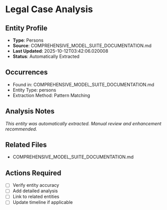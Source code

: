 # Legal Case Analysis

## Entity Profile
- **Type**: Persons
- **Source**: COMPREHENSIVE_MODEL_SUITE_DOCUMENTATION.md
- **Last Updated**: 2025-10-12T03:42:06.020008
- **Status**: Automatically Extracted

## Occurrences
- Found in: COMPREHENSIVE_MODEL_SUITE_DOCUMENTATION.md
- Entity Type: persons
- Extraction Method: Pattern Matching

## Analysis Notes
*This entity was automatically extracted. Manual review and enhancement recommended.*

## Related Files
- COMPREHENSIVE_MODEL_SUITE_DOCUMENTATION.md

## Actions Required
- [ ] Verify entity accuracy
- [ ] Add detailed analysis
- [ ] Link to related entities
- [ ] Update timeline if applicable

